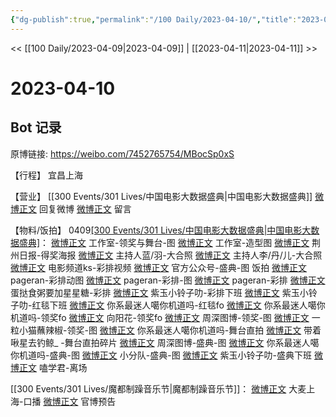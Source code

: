 ```yaml
---
{"dg-publish":true,"permalink":"/100 Daily/2023-04-10/","title":"2023-04-10","created":"2023-04-11T15:12:12.127+08:00","updated":"2023-04-11T15:16:21.069+08:00"}
---
```



<< [[100 Daily/2023-04-09\|2023-04-09]] | [[2023-04-11\|2023-04-11]] >>

# 2023-04-10

## Bot 记录

原博链接: https://weibo.com/7452765754/MBocSp0xS

【行程】
宜昌上海

【营业】
[[300 Events/301 Lives/中国电影大数据盛典\|中国电影大数据盛典]]
[微博正文](http://weibo.com/1736988591/MBf8SuDtG) 回复微博
[微博正文](https://weibo.com/6495544869/4888770966981387) 留言

【物料/饭拍】
0409[[300 Events/301 Lives/中国电影大数据盛典\|中国电影大数据盛典]](续)：
[微博正文](http://weibo.com/7478855230/MBiVBc3pT) 工作室-领奖与舞台-图
[微博正文](http://weibo.com/7478855230/MBj82q0re) 工作室-造型图
[微博正文](http://weibo.com/1226097130/MBm8KnpOY) 荆州日报-得奖海报
[微博正文](http://weibo.com/5893191307/MBjsqz3QN) 主持人蓝/羽-大合照
[微博正文](http://weibo.com/1803910131/MBj51prPq) 主持人李/丹/儿-大合照
[微博正文](http://weibo.com/6252321704/MBkODh5iw) 电影频道ks-彩排视频
[微博正文](http://weibo.com/6466290670/MBlgX5ZOj) 官方公众号-盛典-图
饭拍
[微博正文](http://weibo.com/7633014126/MBo1x6F6V) pageran-彩排动图
[微博正文](http://weibo.com/7633014126/MBjXzyaJb) pageran-彩排-图
[微博正文](https://weibo.com/7633014126/MBeWR0nJC) pageran-彩排
[微博正文](http://weibo.com/6048634807/MBkUwebGs) 蛋挞食粥要加星星糖-彩排
[微博正文](https://weibo.com/3138034523/MBbWIwvNv) 紫玉小铃子叻-彩排下班
[微博正文](http://weibo.com/3138034523/MBdpMuxLF) 紫玉小铃子叻-红毯下班
[微博正文](http://weibo.com/7724525486/MBklBb5y7) 你系最迷人噶你机道吗-红毯fo
[微博正文](http://weibo.com/7724525486/MBl4183ju) 你系最迷人噶你机道吗-领奖fo
[微博正文](http://weibo.com/7082623163/MBfEtiDaS) 向阳花-领奖fo
[微博正文](http://weibo.com/2975204920/MBkc3gBLI) 周深图博-领奖-图
[微博正文](http://weibo.com/1824010843/MBk3dcMXD) 一粒小猫蘸辣椒-领奖-图
[微博正文](http://weibo.com/7724525486/MBnx9jKo2) 你系最迷人噶你机道吗-舞台直拍
[微博正文](http://weibo.com/3246571812/MBiMAsK7e) 带着啾星去钓鲸_ -舞台直拍碎片
[微博正文](http://weibo.com/2975204920/MBixibvxd) 周深图博-盛典-图
[微博正文](http://weibo.com/7724525486/MBg0bCC9A) 你系最迷人噶你机道吗-盛典-图
[微博正文](http://weibo.com/5516625428/MBnDB90Or) 小分队-盛典-图
[微博正文](http://weibo.com/3138034523/MBbWIwvNv) 紫玉小铃子叻-盛典下班
[微博正文](http://weibo.com/1901459883/MBg00EoAU) 嗑学君-离场

[[300 Events/301 Lives/魔都制躁音乐节\|魔都制躁音乐节]]：
[微博正文](http://weibo.com/1722560522/MBl5zfCSx) 大麦上海-口播
[微博正文](http://weibo.com/7740679900/MBkBfwsBY) 官博预告

